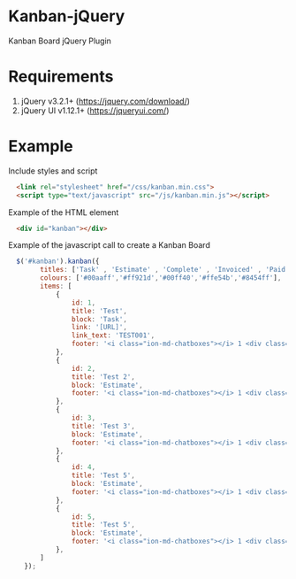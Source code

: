 # Kanban-jQuery
Kanban Board jQuery Plugin

# Requirements

1. jQuery v3.2.1+ (https://jquery.com/download/)
2. jQuery UI v1.12.1+ (https://jqueryui.com/)

# Example

Include styles and script
```html
  <link rel="stylesheet" href="/css/kanban.min.css">
  <script type="text/javascript" src="/js/kanban.min.js"></script>
```

Example of the HTML element
```html
  <div id="kanban"></div>
```

Example of the javascript call to create a Kanban Board
```js
  $('#kanban').kanban({
        titles: ['Task' , 'Estimate' , 'Complete' , 'Invoiced' , 'Paid'],
        colours: ['#00aaff','#ff921d','#00ff40','#ffe54b','#8454ff'],
        items: [
            {
                id: 1,
                title: 'Test',
                block: 'Task',
                link: '[URL]',
                link_text: 'TEST001',
                footer: '<i class="ion-md-chatboxes"></i> 1 <div class="pull-right"><i class="ion-md-checkbox"></i> 1/4</div>'
            },
            {
                id: 2,
                title: 'Test 2',
                block: 'Estimate',
                footer: '<i class="ion-md-chatboxes"></i> 1 <div class="pull-right"><i class="ion-md-checkbox"></i> 1/4</div>'
            },
            {
                id: 3,
                title: 'Test 3',
                block: 'Estimate',
                footer: '<i class="ion-md-chatboxes"></i> 1 <div class="pull-right"><i class="ion-md-checkbox"></i> 1/4</div>'
            },
            {
                id: 4,
                title: 'Test 5',
                block: 'Estimate',
                footer: '<i class="ion-md-chatboxes"></i> 1 <div class="pull-right"><i class="ion-md-checkbox"></i> 1/4</div>'
            },
            {
                id: 5,
                title: 'Test 5',
                block: 'Estimate',
                footer: '<i class="ion-md-chatboxes"></i> 1 <div class="pull-right"><i class="ion-md-checkbox"></i> 1/4</div>'
            },
        ]
    });
```
